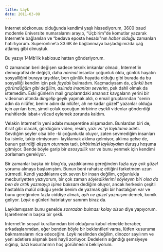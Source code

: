 ```yaml
---
title: Layk
date: 2011-03-08
---
```


Internet sözkonusu olduğunda kendimi yaşlı hissediyorum, 3600 baud
modemle üniversite numaralarını arayıp, “Uçbirim"de komutlar yazarak
Internet'e bağlanılan ve “bedava eposta hesabı"nın *haber olduğu*
zamanları hatırlıyorum. Superonline'a 33.6K ile bağlanmaya
başladığımızda çağ atlamış gibi olmuştuk.

Bu yazıyı 14Mb'lik kablosuz hattan gönderiyorum.

O zamandan beri değişen sadece teknik imkanlar olmadı, Internet'in
demografisi de değişti, daha *normal* insanlar çoğunluk oldu, günlük
hayatın sosyalliğini buraya taşıdılar, ben günlük hayatta olduğu gibi
burada da bu sosyalliği kendim için pek *faydalı* bulmadım. Kaçmadıysam
da, *çünkü ben göründüğüm gibi değilim, aslında insanları severim*, pek
dahil olmak da istemedim. Eski günlerin mail gruplarındaki amansız
kavgaların yerini bir videonun altında *dingelip* geyik yapmak aldı, o
email gruplarından “senin adın da nilüfer, benim adım da nilüfer, ah ne
kadar güzel” yazanlar olduğu için ayrılan ben, şimdi çoluk çocuğun
birbirine eşekli videolar gönderdiği muhitlerde isbat-ı vücud eylemek
zorunda kaldım.

Velakin Internet'in yeni adabı muaşeretine alışamadım. Bunlardan biri
de, itiraf gibi olacak, gördüğüm video, resim, yazı vs.‘yi *layklama*
adeti. Sevdiğim şeyler olsa bile -ki çoğunlukla oluyor, zaten sevmediğim
insanları bu isimle, takip etmiyorum- layklamak aklıma gelmiyor, aklıma
gelse de, bunun getirdiği *akşam oturması* tadı, *birbirimizi
layklayalım* duruşu hoşuma gitmiyor. Bende böyle garip bir *asosyallik*
var ve bunu yenmek için kendimi zorlamam gerekiyor.

Bir zamanlar başka bir blog'da, yazdıklarıma gereğinden fazla *ayy çok
güzel* yorumu almaya başlamıştım. Bunun beni rahatsız ettiğini farketmem
uzun sürmedi. Kendi yazdıklarını çok seven bir insan değilim, çoğunlukla
mecburiyetten yazıyorum, bir çok zaman *söylediklerimi söyleyen biri
olsa da ben de artık yazmayıp işime baksam* dediğim oluyor, ancak
herkesin çeşitli hastalıkla malül olduğu yerde benim de yazmak gibi bir
hastalığım var ve bunu gereğinden fazla ciddiye almak, *ayh ne güzel
yazmışım* demek, komik geliyor. *Layk* o günleri hatırlatıyor sanırım
biraz da.

Layklamışsam bunu genelde *sonradan bulması kolay olsun* diye yapıyorum.
İşaretlemenin başka bir şekli.

Internet'in sosyal kurallarından biri olduğunu kabul etmekle beraber,
arkadaşlarımdan, eğer benden böyle bir beklentileri varsa, lütfen
kusuruma bakmamalarını rica edeceğim. *Layk* neslinden değilim, dinozor
sayılırım ve yeni adetlere alışmak beni hayli zorluyor. Dedelerin
sığındığı şemsiyeye sığınıp, bazı kusurlarımın hoş görülmesini
bekliyorum.

